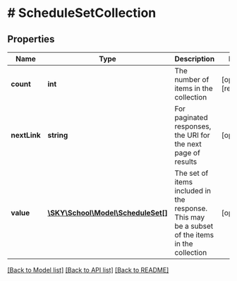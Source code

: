 # # ScheduleSetCollection

## Properties

Name | Type | Description | Notes
------------ | ------------- | ------------- | -------------
**count** | **int** | The number of items in the collection | [optional] [readonly]
**nextLink** | **string** | For paginated responses, the URI for the next page of results | [optional]
**value** | [**\SKY\School\Model\ScheduleSet[]**](ScheduleSet.md) | The set of items included in the response. This may be a subset of the items in the collection | [optional]

[[Back to Model list]](../../README.md#models) [[Back to API list]](../../README.md#endpoints) [[Back to README]](../../README.md)
